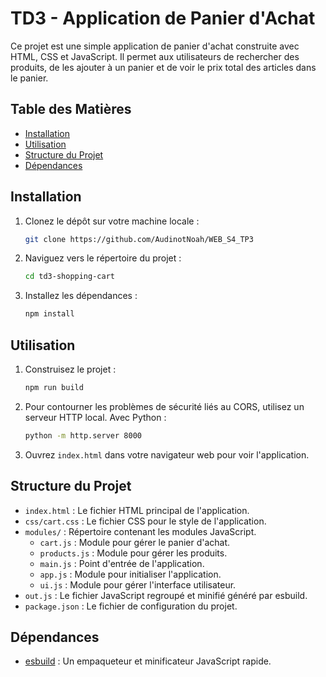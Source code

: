 # TD3 - Application de Panier d'Achat

Ce projet est une simple application de panier d'achat construite avec HTML, CSS et JavaScript. Il permet aux utilisateurs de rechercher des produits, de les ajouter à un panier et de voir le prix total des articles dans le panier.

## Table des Matières

- [Installation](#installation)
- [Utilisation](#utilisation)
- [Structure du Projet](#structure-du-projet)
- [Dépendances](#dépendances)

## Installation

1. Clonez le dépôt sur votre machine locale :
    ```sh
    git clone https://github.com/AudinotNoah/WEB_S4_TP3
    ```
2. Naviguez vers le répertoire du projet :
    ```sh
    cd td3-shopping-cart
    ```
3. Installez les dépendances :
    ```sh
    npm install
    ```

## Utilisation

1. Construisez le projet :
    ```sh
    npm run build
    ```
2. Pour contourner les problèmes de sécurité liés au CORS, utilisez un serveur HTTP local. Avec Python :
    ```sh
    python -m http.server 8000
    ```
3. Ouvrez `index.html` dans votre navigateur web pour voir l'application.

## Structure du Projet

- `index.html` : Le fichier HTML principal de l'application.
- `css/cart.css` : Le fichier CSS pour le style de l'application.
- `modules/` : Répertoire contenant les modules JavaScript.
  - `cart.js` : Module pour gérer le panier d'achat.
  - `products.js` : Module pour gérer les produits.
  - `main.js` : Point d'entrée de l'application.
  - `app.js` : Module pour initialiser l'application.
  - `ui.js` : Module pour gérer l'interface utilisateur.
- `out.js` : Le fichier JavaScript regroupé et minifié généré par esbuild.
- `package.json` : Le fichier de configuration du projet.

## Dépendances

- [esbuild](https://esbuild.github.io/) : Un empaqueteur et minificateur JavaScript rapide.
